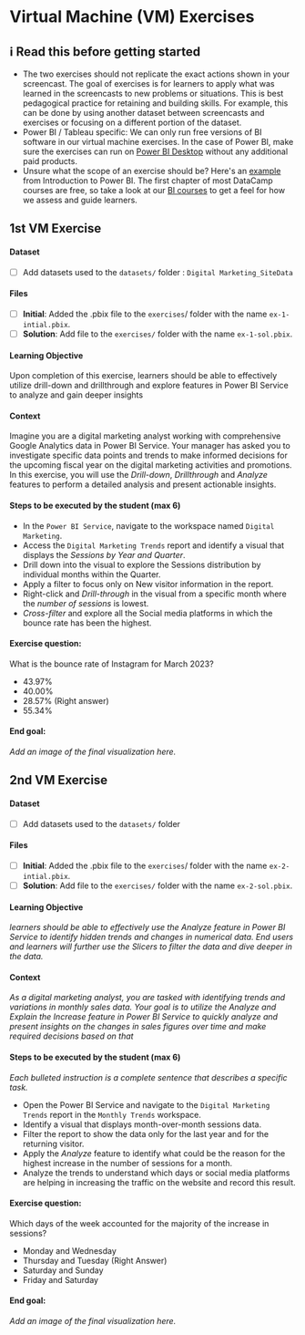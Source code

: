 # Virtual Machine (VM) Exercises

## :information_source: Read this before getting started
- The two exercises should not replicate the exact actions shown in your screencast. The goal of exercises is for learners to apply what was learned in the screencasts to new problems or situations. This is best pedagogical practice for retaining and building skills. For example, this can be done by using another dataset between screencasts and exercises or focusing on a different portion of the dataset.
- Power BI / Tableau specific: We can only run free versions of BI software in our virtual machine exercises. In the case of Power BI, make sure the exercises can run on [Power BI Desktop](https://powerbi.microsoft.com/en-us/desktop/) without any additional paid products. 
- Unsure what the scope of an exercise should be? Here's an [example](https://campus.datacamp.com/courses/introduction-to-power-bi/getting-started-with-power-bi?ex=14) from Introduction to Power BI. The first chapter of most DataCamp courses are free, so take a look at our [BI courses](https://learn.datacamp.com/courses?technologies=Tableau&technologies=Power%20BI) to get a feel for how we assess and guide learners.

## 1st VM Exercise

#### Dataset

- [ ] Add datasets used to the `datasets/` folder : `Digital Marketing_SiteData`

#### Files

- [ ] **Initial**: Added the .pbix file to the `exercises`/ folder with the name `ex-1-intial.pbix`. 
- [ ] **Solution**: Add file to the `exercises/`  folder with the name `ex-1-sol.pbix`.

#### Learning Objective

Upon completion of this exercise, learners should be able to effectively utilize drill-down and drillthrough and explore features in Power BI Service to analyze and gain deeper insights

#### Context

Imagine you are a digital marketing analyst working with comprehensive Google Analytics data in Power BI Service. Your manager has asked you to investigate specific data points and trends to make informed decisions for the upcoming fiscal year on the digital marketing activities and promotions. In this exercise, you will use the _Drill-down_, _Drillthrough_ and _Analyze_ features to perform a detailed analysis and present actionable insights.

#### Steps to be executed by the student (max 6)

- In the `Power BI Service`, navigate to the workspace named `Digital Marketing`.
- Access the `Digital Marketing Trends` report and identify a visual that displays the _Sessions by Year and Quarter_.
- Drill down into the visual to explore the Sessions distribution by individual months within the Quarter.
- Apply a filter to focus only on New visitor information in the report.
- Right-click and _Drill-through_ in the visual from a specific month where the _number of sessions_ is lowest.
- _Cross-filter_ and explore all the Social media platforms in which the bounce rate has been the highest.


#### Exercise question:

What is the bounce rate of Instagram for March 2023? 
- 43.97%
- 40.00%
- 28.57% (Right answer)
- 55.34%

#### End goal:

*Add an image of the final visualization here.*

## 2nd VM Exercise

#### Dataset

- [ ] Add datasets used to the `datasets/` folder

#### Files

- [ ] **Initial**: Added the .pbix file to the `exercises`/ folder with the name `ex-2-intial.pbix`. 
- [ ] **Solution**: Add file to the `exercises/`  folder with the name `ex-2-sol.pbix`.

#### Learning Objective

*learners should be able to effectively use the _Analyze_ feature in _Power BI Service_ to identify hidden trends and changes in numerical data. End users and learners will further use the _Slicers_ to filter the data and dive deeper in the data.*

#### Context

*As a digital marketing analyst, you are tasked with identifying trends and variations in monthly sales data. Your goal is to utilize the _Analyze_ and _Explain the Increase_ feature in Power BI Service to quickly analyze and present insights on the changes in sales figures over time and make required decisions based on that*

#### Steps to be executed by the student (max 6)

*Each bulleted instruction is a complete sentence that describes a specific task.*

- Open the Power BI Service and navigate to the `Digital Marketing Trends`  report in the `Monthly Trends` workspace.
- Identify a visual that displays month-over-month sessions data.
- Filter the report to show the data only for the last year and for the returning visitor.
- Apply the _Analyze_ feature to identify what could be the reason for the highest increase in the number of sessions for a month.
- Analyze the trends to understand which days or social media platforms are helping in increasing the traffic on the website and record this result.


#### Exercise question:

Which days of the week accounted for the majority of the increase in sessions?
- Monday and Wednesday
- Thursday and Tuesday (Right Answer)
- Saturday and Sunday
- Friday and Saturday

#### End goal:

*Add an image of the final visualization here.*

